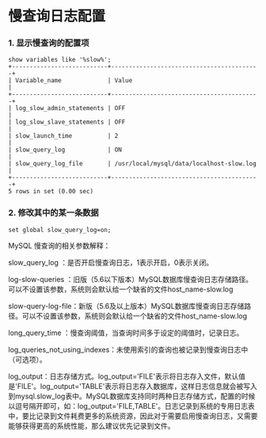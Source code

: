 


# 慢查询日志配置
### 1. 显示慢查询的配置项
```
show variables like '%slow%';
+---------------------------+------------------------------------------+
| Variable_name             | Value                                    |
+---------------------------+------------------------------------------+
| log_slow_admin_statements | OFF                                      |
| log_slow_slave_statements | OFF                                      |
| slow_launch_time          | 2                                        |
| slow_query_log            | ON                                       |
| slow_query_log_file       | /usr/local/mysql/data/localhost-slow.log |
+---------------------------+------------------------------------------+
5 rows in set (0.00 sec)

```
### 2. 修改其中的某一条数据
```
set global slow_query_log=on;
```



MySQL 慢查询的相关参数解释：

slow_query_log    ：是否开启慢查询日志，1表示开启，0表示关闭。

log-slow-queries  ：旧版（5.6以下版本）MySQL数据库慢查询日志存储路径。可以不设置该参数，系统则会默认给一个缺省的文件host_name-slow.log

slow-query-log-file：新版（5.6及以上版本）MySQL数据库慢查询日志存储路径。可以不设置该参数，系统则会默认给一个缺省的文件host_name-slow.log

long_query_time ：慢查询阈值，当查询时间多于设定的阈值时，记录日志。

log_queries_not_using_indexes：未使用索引的查询也被记录到慢查询日志中（可选项）。

log_output：日志存储方式。log_output='FILE'表示将日志存入文件，默认值是'FILE'。log_output='TABLE'表示将日志存入数据库，这样日志信息就会被写入到mysql.slow_log表中。MySQL数据库支持同时两种日志存储方式，配置的时候以逗号隔开即可，如：log_output='FILE,TABLE'。日志记录到系统的专用日志表中，要比记录到文件耗费更多的系统资源，因此对于需要启用慢查询日志，又需要能够获得更高的系统性能，那么建议优先记录到文件。
